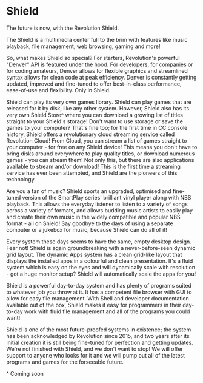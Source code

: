 # Shield
The future is now, with the Revolution Shield.


The Shield is a multimedia center full to the brim with features like music playback, file management, web browsing, gaming and more!

So, what makes Shield so special? For starters, Revolution's powerful "Denver" API is featured under the hood. For developers, for companies or for coding amateurs, Denver allows for flexible graphics and streamlined syntax allows for clean code at peak efficiency. Denver is constantly getting updated, improved and fine-tuned to offer best-in-class performance, ease-of-use and flexibility. Only in Shield.

Shield can play its very own games library. Shield can play games that are released for it by disk, like any other system. However, Shield also has its very own Shield Store^ where you can download a growing list of titles straight to your Shield's storage! Don't want to use storage or save the games to your computer? That's fine too; for the first time in CC console history, Shield offers a revolutionary cloud streaming service called Revolution Cloud! From Cloud, you can stream a list of games straight to your computer - for free on any Shield device! This means you don't have to bring disks around everywhere to play quality titles, or download numerous games - you can stream them! Not only this, but there are also applications available to stream and/or download! This is the first time a streaming service has ever been attempted, and Shield are the pioneers of this technology.

Are you a fan of music? Shield sports an upgraded, optimised and fine-tuned version of the SmartPlay series' brilliant vinyl player along with NBS playback. This allows the everyday listener to listen to a variety of songs across a variety of formats, and allows budding music artists to easily play and create their own music in the widely compatible and popular NBS format - all on Shield! Say goodbye to the days of using a separate computer or a jukebox for music, because Shield can do all of it!

Every system these days seems to have the same, empty desktop design. Fear not! Shield is again groundbreaking with a never-before-seen dynamic grid layout. The dynamic Apps system has a clean grid-like layout that displays the installed apps in a colourful and clean presentation. It's a fluid system which is easy on the eyes and will dynamically scale with resolution - got a huge monitor setup? Shield will automatically scale the apps for you! 

Shield is a powerful day-to-day system and has plenty of programs suited to whatever job you throw at it. It has a competent file browser with GUI to allow for easy file management. With Shell and developer documentation available out of the box, Shield makes it easy for programmers in their day-to-day work with fluid file management and all of the programs you could want!

Shield is one of the most future-proofed systems in existence; the system has been acknowledged by Revolution since 2015, and two years after its initial creation it is still being fine-tuned for perfection and getting updates. We're not finished with Shield, and we don't want to stop! We will offer support to anyone who looks for it and we will pump out all of the latest programs and games for the forseeable future.

^ Coming soon
